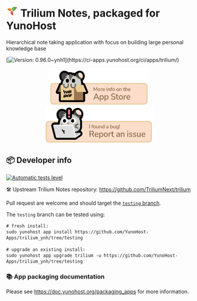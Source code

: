 <!--
N.B.: This README was automatically generated by <https://github.com/YunoHost/apps_tools/blob/main/readme_generator>
It shall NOT be edited by hand.
-->

<h1>
  <img src="https://raw.githubusercontent.com/YunoHost/apps/main/logos/trilium.png" width="32px" alt="Logo of Trilium Notes">
  Trilium Notes, packaged for YunoHost
</h1>

Hierarchical note taking application with focus on building large personal knowledge base

[![Version: 0.96.0~ynh1](https://img.shields.io/badge/Version-0.96.0~ynh1-rgba(0,150,0,1)?style=for-the-badge)](https://ci-apps.yunohost.org/ci/apps/trilium/)

<div align="center">
<a href="https://apps.yunohost.org/app/trilium"><img height="100px" src="https://github.com/YunoHost/yunohost-artwork/raw/refs/heads/main/badges/neopossum-badges/badge_more_info_on_the_appstore.svg"/></a>
<a href="https://github.com/YunoHost-Apps/trilium_ynh/issues"><img height="100px" src="https://github.com/YunoHost/yunohost-artwork/raw/refs/heads/main/badges/neopossum-badges/badge_report_an_issue.svg"/></a>
</div>

## 📦 Developer info

[![Automatic tests level](https://apps.yunohost.org/badge/cilevel/trilium)](https://ci-apps.yunohost.org/ci/apps/trilium/)

🛠️ Upstream Trilium Notes repository: <https://github.com/TriliumNext/trilium>

Pull request are welcome and should target the [`testing` branch](https://github.com/YunoHost-Apps/trilium_ynh/tree/testing).

The `testing` branch can be tested using:
```
# fresh install:
sudo yunohost app install https://github.com/YunoHost-Apps/trilium_ynh/tree/testing

# upgrade an existing install:
sudo yunohost app upgrade trilium -u https://github.com/YunoHost-Apps/trilium_ynh/tree/testing
```

### 📚 App packaging documentation

Please see <https://doc.yunohost.org/packaging_apps> for more information.